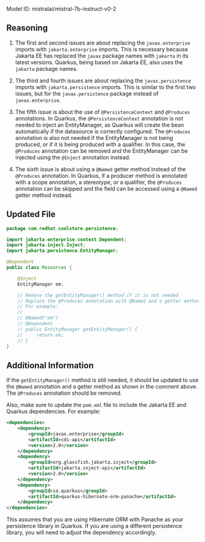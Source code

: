 Model ID: mistralai/mistral-7b-instruct-v0-2
## Reasoning

1. The first and second issues are about replacing the `javax.enterprise` imports with `jakarta.enterprise` imports. This is necessary because Jakarta EE has replaced the `javax` package names with `jakarta` in its latest versions. Quarkus, being based on Jakarta EE, also uses the `jakarta` package names.

2. The third and fourth issues are about replacing the `javax.persistence` imports with `jakarta.persistence` imports. This is similar to the first two issues, but for the `javax.persistence` package instead of `javax.enterprise`.

3. The fifth issue is about the use of `@PersistenceContext` and `@Produces` annotations. In Quarkus, the `@PersistenceContext` annotation is not needed to inject an EntityManager, as Quarkus will create the bean automatically if the datasource is correctly configured. The `@Produces` annotation is also not needed if the EntityManager is not being produced, or if it is being produced with a qualifier. In this case, the `@Produces` annotation can be removed and the EntityManager can be injected using the `@Inject` annotation instead.

4. The sixth issue is about using a `@Named` getter method instead of the `@Produces` annotation. In Quarkus, if a producer method is annotated with a scope annotation, a stereotype, or a qualifier, the `@Produces` annotation can be skipped and the field can be accessed using a `@Named` getter method instead.

## Updated File

```java
package com.redhat.coolstore.persistence;

import jakarta.enterprise.context.Dependent;
import jakarta.inject.Inject;
import jakarta.persistence.EntityManager;

@Dependent
public class Resources {

    @Inject
    EntityManager em;

    // Remove the getEntityManager() method if it is not needed
    // Replace the @Produces annotation with @Named and a getter method if it is needed
    // For example:
    //
    // @Named("em")
    // @Dependent
    // public EntityManager getEntityManager() {
    //     return em;
    // }
}
```

## Additional Information

If the `getEntityManager()` method is still needed, it should be updated to use the `@Named` annotation and a getter method as shown in the comment above. The `@Produces` annotation should be removed.

Also, make sure to update the `pom.xml` file to include the Jakarta EE and Quarkus dependencies. For example:

```xml
<dependencies>
    <dependency>
        <groupId>javax.enterprise</groupId>
        <artifactId>cdi-api</artifactId>
        <version>2.0</version>
    </dependency>
    <dependency>
        <groupId>org.glassfish.jakarta.inject</groupId>
        <artifactId>jakarta.inject-api</artifactId>
        <version>2.0</version>
    </dependency>
    <dependency>
        <groupId>io.quarkus</groupId>
        <artifactId>quarkus-hibernate-orm-panache</artifactId>
    </dependency>
</dependencies>
```

This assumes that you are using Hibernate ORM with Panache as your persistence library in Quarkus. If you are using a different persistence library, you will need to adjust the dependency accordingly.